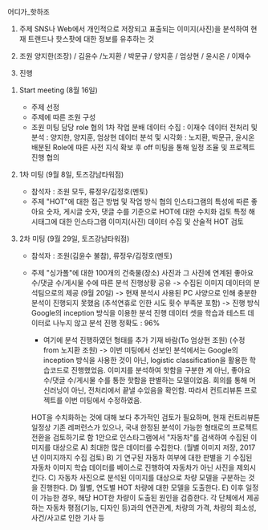 어디가_핫하조

1. 주제
   SNS나 Web에서 개인적으로 저장되고 표출되는 이미지(사진)을 분석하여 현재 트랜드나 핫스팟에 대한 정보를 유추하는 것
   
2. 조원
   양지한(조장) / 김윤수 /노지환 / 박문규 / 양지훈 / 엄상현 / 윤시온 / 이재수

3. 진행
1) Start meeting (8월 16일)
   - 주제 선정
   - 주제에 따른 조원 구성
   - 조원 미팅
     담당 role 협의
     1차 작업 분배 
       데이터 수집 : 이재수
       데이터 전처리 및 분석 : 양지한, 양지훈, 엄상현
       데이터 분석 및 시각화 : 노지환, 박문규, 윤시온
     배분된 Role에 따른 사전 지식 확보 후 off 미팅을 통해 일정 조율 및 프로젝트 진행 협의
2) 1차 미팅 (9월 8일, 토즈강남타워점)
   - 참석자 : 조원 모두, 류정우/김정호(멘토)
   - 주제
     "HOT"에 대한 접근 방법 및 작업 방식 협의
     인스타그램의 특성에 따른 좋아요 숫자, 게시글 숫자, 댓글 수를 기준으로 HOT에 대한 수치화 검토
     특정 해시태그에 대한 인스타그램 이미지(사진) 데이터 수집 및 산술적 HOT 검토

3) 2차 미팅 (9월 29일, 토즈강남타워점)
   - 참석자 : 조원(김윤수 불참), 류정우/김정호(멘토)
   - 주제
     "싱가폴"에 대한 100개의 건축물(장소) 사진과 그 사진에 연계된 좋아요 수/댓글 수/게시물 수에 따른 분석 진행상황 공유
       -> 수집된 이미지 데이터의 분석팀으로의 제공 (9월 20일)
       -> 현재 분석시 사용된 PC 사양으로 인해 충분한 분석이 진행되지 못했음 (추석연휴로 인한 시도 횟수 부족분 포함)
       -> 진행 방식
          Google의 inception 방식을 이용한 분석 진행
          데이터 셋을 학습과 테스트 데이터로 나누지 않고 분석 진행
          정확도 : 96%
       * 여기에 분석 진행하였던 형태를 추가 기재 바람(To 엄상현 조원)
       (수정 from 노지환 조원)
       -> 이번 미팅에서 선보인 분석에서는 Google의 inception 방식을 사용한 것이 아닌, logistic classification을 활용한 학습코드로 진행했었음.             이미지를 분석하여 핫함을 구분한 게 아닌, 좋아요 수/댓글 수/게시물 수를 통한 핫함을 판별하는 모델이었음. 회의를 통해 머신러닝이 아닌,               전처리에서 끝낼 수있음을 확인함. 따라서 컨트리뷰톤 프로젝트를 이번 미팅에서 수정하였음.
       
       
     HOT을 수치화하는 것에 대해 보다 추가적인 검토가 필요하며, 현재 컨트리뷰톤 일정상 기존 레퍼런스가 있으나, 국내 한정된 분석이 가능한 형태로의 프로젝트 전환을 검토하기로 함
     1안으로 인스타그램에서 "자동차"를 검색하여 수집된 이미지를 대상으로
       A) 최대한 많은 데이터를 수집한다. (월별 이미지 저장, 2017년 이미지까지 수집 검토)
       B) 기 연구된 자동차 여부에 대한 판별을 기 수집된 자동차 이미지 학습 데이터를 베이스로 진행하여 자동차가 아닌 사진을 제외시킨다.
       C) 자동차 사진으로 분석된 이미지를 대상으로 차량 모델을 구분하는 것을 진행한다.
       D) 월별, 연도별 HOT 차량에 대한 모델을 도출한다.
       E) 이후 일정이 가능한 경우, 해당 HOT한 차량이 도출된 원인을 검증한다.
          각 단체에서 제공하는 자동차 평점(기능, 디자인 등)과의 연관관계, 차량의 가격, 차량의 희소성, 사건/사고로 인한 기사 등

